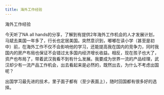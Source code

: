 ```yaml
---
title: 海外工作经验
---
```

海外工作经验

今天听了NA all hands的分享，了解到有提供2年海外工作机会的人才发展计划，马斌去美国一年多了，行长也定居美国。突然意识到，嘟嘟在读小学（甚至是初中）前，在海外工作不仅不会影响他的学习，还能提高我在国内的竞争力，同时我国内的房产布局也保证不会错过太多国内经济增长收益。相反，现在孩子也大了，资产也布局了，带着武汉我看不到有什么发展。我要成为世界一流的产品经理，武汉却少有一流产品工作机会，出去看起来是必然的，既然出去，为什么不考虑出国呢？

出国学习最先进的技术，里子面子都有（至少表面上），随时回国都有很多好的选择。

